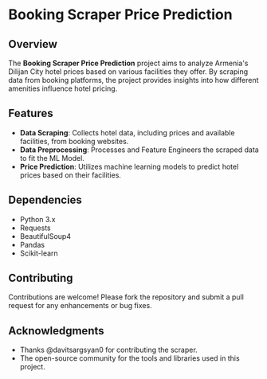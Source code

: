# Booking Scraper Price Prediction  

## Overview  

The **Booking Scraper Price Prediction** project aims to analyze Armenia's Dilijan City hotel prices based on various facilities they offer. By scraping data from booking platforms, the project provides insights into how different amenities influence hotel pricing.  

## Features  

- **Data Scraping**: Collects hotel data, including prices and available facilities, from booking websites.  
- **Data Preprocessing**: Processes and Feature Engineers the scraped data to fit the ML Model.  
- **Price Prediction**: Utilizes machine learning models to predict hotel prices based on their facilities.  

## Dependencies  

- Python 3.x  
- Requests  
- BeautifulSoup4  
- Pandas  
- Scikit-learn  

## Contributing  

Contributions are welcome! Please fork the repository and submit a pull request for any enhancements or bug fixes.  

## Acknowledgments  

- Thanks @davitsargsyan0 for contributing the scraper.  
- The open-source community for the tools and libraries used in this project.  
